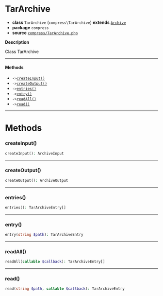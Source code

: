# TarArchive

- **class** `TarArchive` (`compress\TarArchive`) **extends** [`Archive`](https://github.com/jphp-compiler/jphp/blob/master/jphp-compress-ext/api-docs/classes/compress/Archive.md)
- **package** `compress`
- **source** [`compress/TarArchive.php`](./src/main/resources/JPHP-INF/sdk/compress/TarArchive.php)

**Description**

Class TarArchive

---

#### Methods

- `->`[`createInput()`](#method-createinput)
- `->`[`createOutput()`](#method-createoutput)
- `->`[`entries()`](#method-entries)
- `->`[`entry()`](#method-entry)
- `->`[`readAll()`](#method-readall)
- `->`[`read()`](#method-read)

---
# Methods

<a name="method-createinput"></a>

### createInput()
```php
createInput(): ArchiveInput
```

---

<a name="method-createoutput"></a>

### createOutput()
```php
createOutput(): ArchiveOutput
```

---

<a name="method-entries"></a>

### entries()
```php
entries(): TarArchiveEntry[]
```

---

<a name="method-entry"></a>

### entry()
```php
entry(string $path): TarArchiveEntry
```

---

<a name="method-readall"></a>

### readAll()
```php
readAll(callable $callback): TarArchiveEntry[]
```

---

<a name="method-read"></a>

### read()
```php
read(string $path, callable $callback): TarArchiveEntry
```